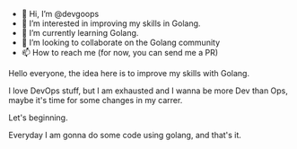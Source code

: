 - 👋 Hi, I’m @devgoops
- 👀 I’m interested in improving my skills in Golang.
- 🌱 I’m currently learning Golang.
- 💞️ I’m looking to collaborate on the Golang community
- 📫 How to reach me (for now, you can send me a PR)


Hello everyone, the idea here is to improve my skills with Golang.

I love DevOps stuff, but I am exhausted and I wanna be more Dev than Ops, maybe it's time for some changes in my carrer. 

Let's beginning.

Everyday I am gonna do some code using golang, and that's it.
